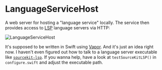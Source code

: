 # LanguageServiceHost

A web server for hosting a "language service" locally. The service then provides access to [LSP](https://microsoft.github.io/language-server-protocol/) language servers via HTTP:

![LanguageServiceHost](https://raw.githubusercontent.com/flowtoolz/LanguageServiceHost/master/Documentation/language_service_host_idea.jpg)

It's supposed to be written in Swift using [Vapor](https://github.com/vapor/vapor). And it's just an idea right now. I haven't even figured out how to talk to a language server executable like [`sourcekit-lsp`](https://github.com/apple/sourcekit-lsp). If you wanna help, have a look at `testSourceKitLSP()` in `configure.swift` and adjust the executable path.